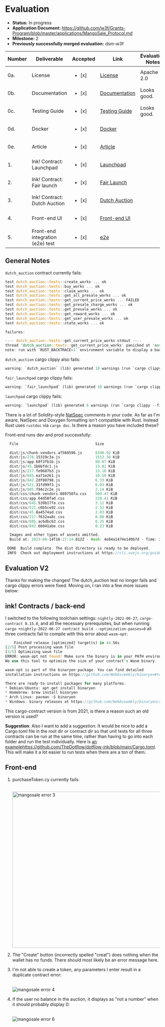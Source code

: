# Evaluation

- **Status:** In progress
- **Application Document:** https://github.com/w3f/Grants-Program/blob/master/applications/MangoSale_Protocol.md
- **Milestone:** 2
- **Previously successfully merged evaluation:** dsm-w3f

| Number | Deliverable | Accepted | Link | Evaluation Notes |
| ------ | ----------- | -------- | ---- |----------------- |
| 0a.    | License                  | <ul><li>[x] </li></ul>|             [License](https://github.com/Mangoboxlabs/MangoSaleV2/blob/main/LICENSE)              | Apache 2.0                                  |
| 0b.    | Documentation            | <ul><li>[x] </li></ul>|     [Documentation](https://github.com/Mangoboxlabs/MangoSaleV2/blob/main/contract/README.md)     | Looks good.                                 |
| 0c.    | Testing Guide            | <ul><li>[x] </li></ul>| [Testing Guide](https://github.com/Mangoboxlabs/MangoSaleV2/blob/main/contract/README.md#testing) | Looks good. |
| 0d.    | Docker         | <ul><li>[x] </li></ul>|              [Docker](https://github.com/Mangoboxlabs/MangoSaleV2/tree/main/docker)               |                                                     |
| 0e.    | Article         | <ul><li>[x] </li></ul>|              [Article](https://medium.com/@mangoboxlabs/encryption-project-based-on-polkadot-ecology-mangosale-503fcb5d7913)               | |
| 1.     | Ink! Contract: Launchpad           | <ul><li>[x] </li></ul>|   [Launchpad](https://github.com/Mangoboxlabs/MangoSaleV2/tree/main/contract/launchpad)   |  |
| 2.     | Ink! Contract: Fair launch           | <ul><li>[x] </li></ul>|      [Fair Launch](https://github.com/Mangoboxlabs/MangoSaleV2/tree/main/contract/fair_launchpad)      |  |
| 3.     | Ink! Contract: Dutch Auction           | <ul><li>[x] </li></ul>|   [Dutch Auction](https://github.com/Mangoboxlabs/MangoSaleV2/tree/main/contract/dutch_auction)   |  |
| 4.     | Front-end UI	         | <ul><li>[x] </li></ul>|          [Front-end UI](https://github.com/Mangoboxlabs/MangoSaleV2/tree/main/frontend)           |                      |
| 5.     | Front-end integration (e2e) test	         | <ul><li>[x] </li></ul>|      [e2e](https://github.com/Mangoboxlabs/MangoSaleV2/tree/main/frontend#cypress-e2e-test)       |                       |

## General Notes

`dutch_auction` contract currently fails:
```rust
test dutch_auction::tests::create_works ... ok
test dutch_auction::tests::buy_works ... ok
test dutch_auction::tests::claim_works ... ok
test dutch_auction::tests::get_all_presale_works ... ok
test dutch_auction::tests::get_current_price_works ... FAILED
test dutch_auction::tests::get_presale_charge_works ... ok
test dutch_auction::tests::get_presale_works ... ok
test dutch_auction::tests::get_reward_works ... ok
test dutch_auction::tests::get_user_presale_works ... ok
test dutch_auction::tests::state_works ... ok

failures:

---- dutch_auction::tests::get_current_price_works stdout ----
thread 'dutch_auction::tests::get_current_price_works' panicked at 'assertion failed: mp.get_current_price(0) == 0', lib.rs:329:13
note: run with `RUST_BACKTRACE=1` environment variable to display a backtrace
```

`dutch_auction` cargo clippy also fails:
```rust
warning: `dutch_auction` (lib) generated 10 warnings (run `cargo clippy --fix --lib -p dutch_auction` to apply 10 suggestions)
```

`fair_launchpad` cargo clippy fails:
```rust
warning: `fair_launchpad` (lib) generated 10 warnings (run `cargo clippy --fix --lib -p fair_launchpad` to apply 10 suggestions)

```
`launchpad` cargo clippy fails:
```rust
warning: `launchpad` (lib) generated 6 warnings (run `cargo clippy --fix --lib -p launchpad` to apply 6 suggestions)
```

There is a lot of Solidity-style [NatSpec](https://docs.soliditylang.org/en/develop/natspec-format.html#natspec) comments in your code. As far as I'm aware, NatSpec and Doxygen formatting isn't compatible with Rust. Instead Rust uses `rustdoc` via `cargo doc`. Is there a reason you have included these?

Front-end runs dev and prod successfully:
```rust
  File                                   Size                                   Gzipped

  dist/js/chunk-vendors.af560596.js      8348.92 KiB                            3727.95 KiB
  dist/js/278.15319c3a.js                1512.30 KiB                            421.55 KiB
  dist/js/app.68f3fb1b.js                98.87 KiB                              21.75 KiB
  dist/js/45.1b6bfdc1.js                 13.81 KiB                              2.79 KiB
  dist/js/217.fe9687b3.js                13.16 KiB                              4.58 KiB
  dist/js/645.ea71e261.js                10.58 KiB                              2.57 KiB
  dist/js/842.2df80798.js                6.33 KiB                               1.38 KiB
  dist/js/521.31fd99f3.js                6.03 KiB                               2.04 KiB
  dist/js/605.f94c2c2e.js                2.14 KiB                               0.80 KiB
  dist/css/chunk-vendors.089758fa.css    509.47 KiB                             60.12 KiB
  dist/css/app.64d58fad.css              218.41 KiB                             35.52 KiB
  dist/css/645.539b17fa.css              3.11 KiB                               0.68 KiB
  dist/css/521.c0b5ce92.css              2.52 KiB                               0.58 KiB
  dist/css/45.8a4574ad.css               2.03 KiB                               0.48 KiB
  dist/css/217.f632aa8c.css              0.88 KiB                               0.38 KiB
  dist/css/605.ac6dbc63.css              0.25 KiB                               0.18 KiB
  dist/css/842.66041abe.css              0.23 KiB                               0.16 KiB

  Images and other types of assets omitted.
  Build at: 2023-08-14T16:27:14.812Z - Hash: 4e84a1474e140b7d - Time: 30664ms

 DONE  Build complete. The dist directory is ready to be deployed.
 INFO  Check out deployment instructions at https://cli.vuejs.org/guide/deployment.html
 ```
## Evaluation V2

Thanks for making the changes! The dutch_auction test no longer fails and cargo clippy errors were fixed. Moving on, I ran into a few more issues below:

## ink! Contracts / back-end

I switched to the following toolchain settings: `nightly-2022-06-27`, `cargo-contract 0.15.0`, and all the necessary prerequisites, but when running `cargo +nightly-2022-06-27 contract build --optimization-passes=0` all three contracts fail to compile with this error about `wasm-opt`:
 ```rust
     Finished release [optimized] target(s) in 44.56s
 [2/5] Post processing wasm file
 [3/5] Optimizing wasm file
ERROR: wasm-opt not found! Make sure the binary is in your PATH environment.
We use this tool to optimize the size of your contract's Wasm binary.

wasm-opt is part of the binaryen package. You can find detailed
installation instructions on https://github.com/WebAssembly/binaryen#tools.

There are ready-to-install packages for many platforms:
* Debian/Ubuntu: apt-get install binaryen
* Homebrew: brew install binaryen
* Arch Linux: pacman -S binaryen
* Windows: binary releases at https://github.com/WebAssembly/binaryen/releases
```
This cargo-contract version is from 2021, is there a reason such an old version is used?

**Suggestion**: Also I want to add a suggestion: It would be nice to add a Cargo.toml file in the root dir or contract dir so that unit tests for all three contracts can be run at the same time, rather than having to go into each folder and run the test individually. Here is [an example](https://github.com/TheDotflow/dotflow-ink/blob/main/Cargo.toml)https://github.com/TheDotflow/dotflow-ink/blob/main/Cargo.toml. This will make it a lot easier to run tests when there are a ton of them.

## Front-end

1. purchaseToken.cy currently fails:

   <br><img width="507" alt="mangosale error 3" src="https://github.com/w3f/Grant-Milestone-Delivery/assets/35080151/a300fed4-3f8c-49bd-a91f-b203f9544842">

2. The "Create" button (incorrectly spelled "creat") does nothing when the wallet has no funds. There should most likely be an error message here.

3. I'm not able to create a token, any parameters I enter result in a duplicate contract error:

   <br>![mangosale error 4](https://github.com/w3f/Grant-Milestone-Delivery/assets/35080151/2fc361ab-c1db-479c-a722-1cb5c9d3341b)

4. If the user no balance in the auction, it displays as "not a number" when it should probably display 0:

   <br>![mangosale error 6](https://github.com/w3f/Grant-Milestone-Delivery/assets/35080151/82f77f3d-df70-44f4-9697-198ad41f11f3)


